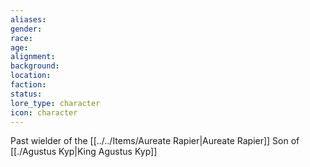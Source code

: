 ```yaml
---
aliases: 
gender: 
race: 
age: 
alignment: 
background: 
location: 
faction: 
status: 
lore_type: character
icon: character
---
```

Past wielder of the [[../../Items/Aureate Rapier|Aureate Rapier]]
Son of [[./Agustus Kyp|King Agustus Kyp]]

